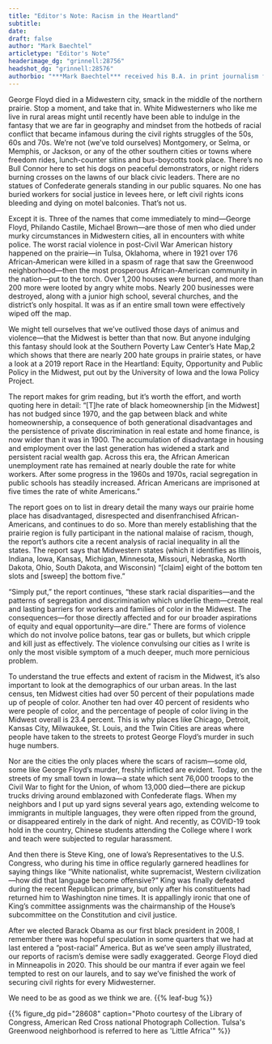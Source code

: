 ```yaml
---
title: "Editor's Note: Racism in the Heartland"
subtitle:
date:
draft: false
author: "Mark Baechtel"
articletype: "Editor's Note"
headerimage_dg: "grinnell:28756"
headshot_dg: "grinnell:28576"
authorbio: "***Mark Baechtel*** received his B.A. in print journalism from [The American University](https://www.american.edu/) in Washington, DC, and his M.F.A. in fiction-writing from the [Iowa Writers’ Workshop](https://writersworkshop.uiowa.edu/), where he was selected as an Iowa Arts Fellow. He has nearly 30 years of publishing experience, and is author of [Shaping the Story](https://www.amazon.com/Shaping-Story-Step-Step-Writing/dp/0205337198#ace-4993291862), a textbook guide to short-story writing (Longman, 2003). He has taught at the University of Iowa, Grinnell College and various art centers, as well as working as a professional book editor. His work has appeared in numerous newspapers, magazines, journals and anthologies, nationally and internationally. He is currently polishing the stories in a collection of short fiction, titled What Moves and What Is Still, and is at work on a novel titled Renovation"
---
```


George Floyd died in a Midwestern city, smack in the middle of the northern prairie. Stop a moment, and take that in. White Midwesterners who like me live in rural areas might until recently have been able to indulge in the fantasy that we are far in geography and mindset from the hotbeds of racial conflict that became infamous during the civil rights struggles of the 50s, 60s and 70s. We’re not (we’ve told ourselves) Montgomery, or Selma, or Memphis, or Jackson, or any of the other southern cities or towns where freedom rides, lunch-counter sitins and bus-boycotts took place. There’s no Bull Connor here to set his dogs on peaceful demonstrators, or night riders burning crosses on the lawns of our black civic leaders. There are no statues of Confederate generals standing in our public squares. No one has buried workers for social justice in levees here, or left civil rights icons bleeding and dying on motel balconies. That’s not us.  

Except it is. Three of the names that come immediately to mind—George Floyd, Philando Castile, Michael Brown—are those of men who died under murky circumstances in Midwestern cities, all in encounters with white police. The worst racial violence in post-Civil War American history happened on the prairie—in Tulsa, Oklahoma, where in 1921 over 176 African-American were killed in a spasm of rage that saw the Greenwood neighborhood—then the most prosperous African-American community in the nation—put to the torch. Over 1,200 houses were burned, and more than 200 more were looted by angry white mobs. Nearly 200 businesses were destroyed, along with a junior high school, several churches, and the district’s only hospital.  It was as if an entire small town were effectively wiped off the map.  

We might tell ourselves that we’ve outlived those days of animus and violence—that the Midwest is better than that now. But anyone indulging this fantasy should look at the Southern Poverty Law Center’s Hate Map,2 which shows that there are nearly 200 hate groups in prairie states, or have a look at a 2019 report Race in the Heartland: Equity, Opportunity and Public Policy in the Midwest, put out by the University of Iowa and the Iowa Policy Project.  

The report makes for grim reading, but it’s worth the effort, and worth quoting here in detail: “[T]he rate of black homeownership [in the Midwest] has not budged since 1970, and the gap between black and white homeownership, a consequence of both generational disadvantages and the persistence of private discrimination in real estate and home finance, is now wider than it was in 1900. The accumulation of disadvantage in housing and employment over the last generation has widened a stark and persistent racial wealth gap. Across this era, the African American unemployment rate has remained at nearly double the rate for white workers. After some progress in the 1960s and 1970s, racial segregation in public schools has steadily increased. African Americans are imprisoned at five times the rate of white Americans.”  

The report goes on to list in dreary detail the many ways our prairie home place has disadvantaged, disrespected and disenfranchised African-Americans, and continues to do so. More than merely establishing that the prairie region is fully participant in the national malaise of racism, though, the report’s authors cite a recent analysis of racial inequality in all the states. The report says that Midwestern states (which it identifies as Illinois, Indiana, Iowa, Kansas, Michigan, Minnesota, Missouri, Nebraska, North Dakota, Ohio, South Dakota, and Wisconsin) “[claim] eight of the bottom ten slots and [sweep] the bottom five.”  

“Simply put,” the report continues, “these stark racial disparities—and the patterns of segregation and discrimination which underlie them—create real and lasting barriers for workers and families of color in the Midwest. The consequences—for those directly affected and for our broader aspirations of equity and equal opportunity—are dire.” There are forms of violence which do not involve police batons, tear gas or bullets, but which cripple and kill just as effectively. The violence convulsing our cities as I write is only the most visible symptom of a much deeper, much more pernicious problem.  

To understand the true effects and extent of racism in the Midwest, it’s also important to look at the demographics of our urban areas. In the last census, ten Midwest cities had over 50 percent of their populations made up of people of color. Another ten had over 40 percent of residents who were people of color, and the percentage of people of color living in the Midwest overall is 23.4 percent. This is why places like Chicago, Detroit, Kansas City, Milwaukee, St. Louis, and the Twin Cities are areas where people have taken to the streets to protest George Floyd’s murder in such huge numbers.  

Nor are the cities the only places where the scars of racism—some old, some like George Floyd’s murder, freshly inflicted are evident. Today, on the streets of my small town in Iowa—a state which sent 76,000 troops to the Civil War to fight for the Union, of whom 13,000 died—there are pickup trucks driving around emblazoned with Confederate flags. When my neighbors and I put up yard signs several years ago, extending welcome to immigrants in multiple languages, they were often ripped from the ground, or disappeared entirely in the dark of night. And recently, as COVID-19 took hold in the country, Chinese students attending the College where I work and teach were subjected to regular harassment.  

And then there is Steve King, one of Iowa’s Representatives to the U.S. Congress, who during his time in office regularly garnered headlines for saying things like “White nationalist, white supremacist, Western civilization—how did that language become offensive?” King was finally defeated during the recent Republican primary, but only after his constituents had returned him to Washington nine times. It is appallingly ironic that one of King’s committee assignments was the chairmanship of the House’s subcommittee on the Constitution and civil justice.  

After we elected Barack Obama as our first black president in 2008, I remember there was hopeful speculation in some quarters that we had at last entered a “post-racial” America. But as we’ve seen amply illustrated, our reports of racism’s demise were sadly exaggerated. George Floyd died in Minneapolis in 2020. This should be our mantra if ever again we feel tempted to rest on our laurels, and to say we’ve finished the work of securing civil rights for every Midwesterner.  

We need to be as good as we think we are. {{% leaf-bug %}}

{{% figure_dg pid="28608" caption="Photo courtesy of the Library of Congress, American Red Cross national Photograph Collection. Tulsa's Greenwood neighborhood is referred to here as 'Little Africa'" %}}

